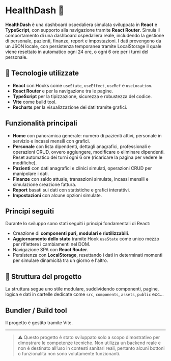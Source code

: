 # HealthDash 🏥

**HealthDash** è una dashboard ospedaliera simulata sviluppata in **React** e **TypeScript**, con supporto alla navigazione tramite **React Router**. Simula il comportamento di una dashboard ospedaliera reale, includendo la gestione di personale, pazienti, finanze, report e impostazioni. I dati provengono da un JSON locale, con persistenza temporanea tramite LocalStorage il quale viene resettato in automatico ogni 24 ore, o ogni 6 ore per i turni del personale.

## 🔧 Tecnologie utilizzate

- **React** con Hooks come `useState`, `useEffect`, `useRef` e `useLocation`.
- **React Router** e <NavLink /> per la navigazione tra le pagine.
- **TypeScript** per la tipizzazione, sicurezza e robustezza del codice.
- **Vite** come build tool.
- **Recharts** per la visualizzazione dei dati tramite grafici.

## Funzionalità principali

- **Home** con panoramica generale: numero di pazienti attivi, personale in servizio e incassi mensili con grafici.
- **Personale** con lista dipendenti, dettagli anagrafici, professionali e operazioni CRUD, ovvero aggiungere, modificare o eliminare dipendenti. Reset automatico dei turni ogni 6 ore (ricaricare la pagina per vedere le modifiche).
- **Pazienti** con dati anagrafici e clinici simulati, operazioni CRUD per manipolare i dati.
- **Finanze** con saldo attuale, transazioni simulate, incassi mensili e simulazione creazione fattura.
- **Report** basati sui dati con statistiche e grafici interattivi.
- **Impostazioni** con alcune opzioni simulate.

## Principi seguiti

Durante lo sviluppo sono stati seguiti i principi fondamentali di React:

- Creazione di **componenti puri, modulari e riutilizzabili**.
- **Aggiornamento dello stato** tramite Hook `useState` come unico mezzo per riflettere i cambiamenti nel DOM.
- Navigazione SPA con **React Router**.
- Persistenza con **LocalStorage**, resettando i dati in determinati momenti per simulare dinamicità tra un giorno e l'altro.

## 📁 Struttura del progetto

La struttura segue uno stile modulare, suddividendo componenti, pagine, logica e dati in cartelle dedicate come `src`, `components`, `assets`, `public` ecc...

## Bundler / Build tool
Il progetto è gestito tramite Vite.

---

> ⚠️ Questo progetto è stato sviluppato solo a scopo dimostrativo per dimostrare le competenze tecniche. Non utilizza un backend reale e non è destinato all’uso in contesti sanitari reali, pertanto alcuni bottoni o funzionalità non sono volutamente funzionanti.